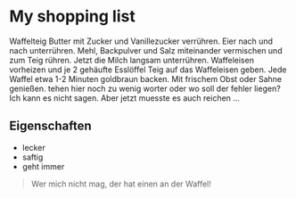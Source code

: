# My shopping list

Waffelteig
Butter mit Zucker und Vanillezucker verrühren. 
Eier nach und nach unterrühren. 
Mehl, Backpulver und Salz miteinander vermischen und zum Teig rühren. 
Jetzt die Milch langsam unterrühren. 
Waffeleisen vorheizen und je 2 gehäufte Esslöffel Teig auf das Waffeleisen geben. 
Jede Waffel etwa 1-2 Minuten goldbraun backen. 
Mit frischem Obst oder Sahne genießen.
tehen hier noch zu wenig worter oder wo soll der fehler liegen?
Ich kann es nicht sagen.
Aber jetzt muesste es auch reichen ...

## Eigenschaften

* lecker
* saftig
* geht immer 

> Wer mich nicht mag,
> der hat einen an der Waffel!
